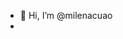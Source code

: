 - 👋 Hi, I’m @milenacuao
-

<!---
milenacuao/milenacuao is a ✨ special ✨ repository because its `README.md` (this file) appears on your GitHub profile.
You can click the Preview link to take a look at your changes.
--->
